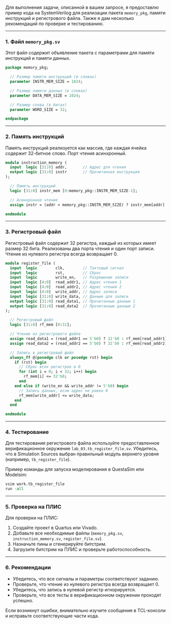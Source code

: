 Для выполнения задачи, описанной в вашем запросе, я предоставлю пример кода на SystemVerilog для реализации пакета `memory_pkg`, памяти инструкций и регистрового файла. Также я дам несколько рекомендаций по проверке и тестированию.

---

### 1. Файл `memory_pkg.sv`
Этот файл содержит объявление пакета с параметрами для памяти инструкций и памяти данных.

```systemverilog
package memory_pkg;

  // Размер памяти инструкций (в словах)
  parameter INSTR_MEM_SIZE = 1024;

  // Размер памяти данных (в словах)
  parameter DATA_MEM_SIZE = 1024;

  // Размер слова (в битах)
  parameter WORD_SIZE = 32;

endpackage
```

---

### 2. Память инструкций
Память инструкций реализуется как массив, где каждая ячейка содержит 32-битное слово. Порт чтения асинхронный.

```systemverilog
module instruction_memory (
  input  logic [31:0] addr,       // Адрес для чтения
  output logic [31:0] instr       // Прочитанная инструкция
);

  // Память инструкций
  logic [31:0] instr_mem [0:memory_pkg::INSTR_MEM_SIZE-1];

  // Асинхронное чтение
  assign instr = (addr < memory_pkg::INSTR_MEM_SIZE) ? instr_mem[addr] : '0;

endmodule
```

---

### 3. Регистровый файл
Регистровый файл содержит 32 регистра, каждый из которых имеет размер 32 бита. Реализованы два порта чтения и один порт записи. Чтение из нулевого регистра всегда возвращает 0.

```systemverilog
module register_file (
  input  logic        clk,        // Тактовый сигнал
  input  logic        rst,        // Сброс
  input  logic        write_en,   // Разрешение записи
  input  logic [4:0]  read_addr1, // Адрес чтения 1
  input  logic [4:0]  read_addr2, // Адрес чтения 2
  input  logic [4:0]  write_addr, // Адрес записи
  input  logic [31:0] write_data, // Данные для записи
  output logic [31:0] read_data1, // Прочитанные данные 1
  output logic [31:0] read_data2  // Прочитанные данные 2
);

  // Регистровый файл
  logic [31:0] rf_mem [0:31];

  // Чтение из регистрового файла
  assign read_data1 = (read_addr1 == 5'b0) ? 32'b0 : rf_mem[read_addr1];
  assign read_data2 = (read_addr2 == 5'b0) ? 32'b0 : rf_mem[read_addr2];

  // Запись в регистровый файл
  always_ff @(posedge clk or posedge rst) begin
    if (rst) begin
      // Сброс всех регистров в 0
      for (int i = 0; i < 32; i++) begin
        rf_mem[i] <= 32'b0;
      end
    end else if (write_en && write_addr != 5'b0) begin
      // Запись данных, если адрес не равен 0
      rf_mem[write_addr] <= write_data;
    end
  end

endmodule
```

---

### 4. Тестирование
Для тестирования регистрового файла используйте предоставленное верификационное окружение `lab_03.tb_register_file.sv`. Убедитесь, что в Simulation Sources выбран правильный модуль верхнего уровня (например, `tb_register_file`).

Пример команды для запуска моделирования в QuestaSim или Modelsim:
```tcl
vsim work.tb_register_file
run -all
```

---

### 5. Проверка на ПЛИС
Для проверки на ПЛИС:
1. Создайте проект в Quartus или Vivado.
2. Добавьте все необходимые файлы (`memory_pkg.sv`, `instruction_memory.sv`, `register_file.sv`).
3. Назначьте пины и сгенерируйте битстрим.
4. Загрузите битстрим на ПЛИС и проверьте работоспособность.

---

### 6. Рекомендации
- Убедитесь, что все сигналы и параметры соответствуют заданию.
- Проверьте, что чтение из нулевого регистра всегда возвращает 0.
- Убедитесь, что запись в нулевой регистр игнорируется.
- Проверьте, что все тесты в верификационном окружении проходят успешно.

Если возникнут ошибки, внимательно изучите сообщения в TCL-консоли и исправьте соответствующие части кода.
